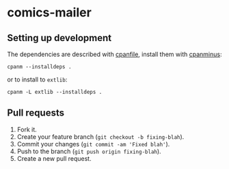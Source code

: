 # comics-mailer

## Setting up development

The dependencies are described with [cpanfile],
install them with [cpanminus]:

```
cpanm --installdeps .
```

or to install to `extlib`:
```
cpanm -L extlib --installdeps .
```

[cpanminus]: https://metacpan.org/pod/App::cpanminus
[cpanfile]: https://metacpan.org/pod/cpanfile

## Pull requests

1. Fork it.
2. Create your feature branch (`git checkout -b fixing-blah`).
3. Commit your changes (`git commit -am 'Fixed blah'`).
4. Push to the branch (`git push origin fixing-blah`).
5. Create a new pull request.
